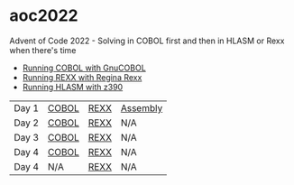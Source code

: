# aoc2022
Advent of Code 2022 - Solving in COBOL first and then in HLASM or Rexx when there's time

* [Running COBOL with GnuCOBOL](https://gnucobol.sourceforge.io/)
* [Running REXX with Regina Rexx](https://regina-rexx.sourceforge.io/)
* [Running HLASM with z390](https://github.com/z390development/z390)

|        |       |      |          |
| :---   | :---  | :--- | :---     |
| Day 1  | [COBOL](https://github.com/Sjoelander/aoc2022/blob/main/day1/DAY1.cbl)  | [REXX](https://github.com/Sjoelander/aoc2022/blob/main/day1/DAY1.rexx) | [Assembly](https://github.com/Sjoelander/aoc2022/blob/main/day1/DAY1.asm) | 
| Day 2  | [COBOL](https://github.com/Sjoelander/aoc2022/blob/main/day2/DAY2.cbl)  | [REXX](https://github.com/Sjoelander/aoc2022/blob/main/day2/DAY2.rexx) | N/A |
| Day 3  | [COBOL](https://github.com/Sjoelander/aoc2022/blob/main/day3/DAY3.cbl)  | [REXX](https://github.com/Sjoelander/aoc2022/blob/main/day3/DAY3.rexx) | N/A |
| Day 4  | [COBOL](https://github.com/Sjoelander/aoc2022/blob/main/day4/DAY4.cbl)  | [REXX](https://github.com/Sjoelander/aoc2022/blob/main/day4/DAY4.rexx) | N/A |
| Day 4  | N/A  | [REXX](https://github.com/Sjoelander/aoc2022/blob/main/day5/DAY5.rexx) | N/A |
